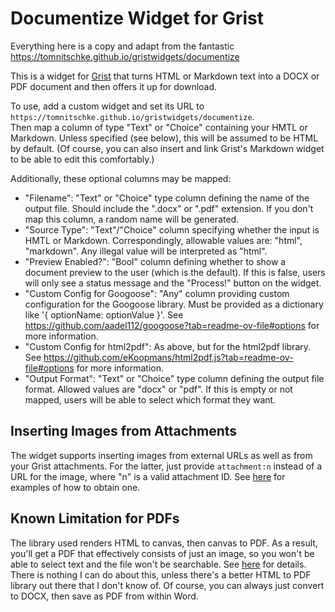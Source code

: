 # Documentize Widget for Grist
Everything here is a copy and adapt from the fantastic https://tomnitschke.github.io/gristwidgets/documentize

This is a widget for [Grist](https://www.getgrist.com) that turns HTML or Markdown text into a DOCX or PDF document and then offers it up for download.

To use, add a custom widget and set its URL to `https://tomnitschke.github.io/gristwidgets/documentize`.  
Then map a column of type "Text" or "Choice" containing your HMTL or Markdown. Unless specified (see below), this will be assumed to be HTML by default.
(Of course, you can also insert and link Grist's Markdown widget to be able to edit this comfortably.)

Additionally, these optional columns may be mapped:

* "Filename": "Text" or "Choice" type column defining the name of the output file. Should include the ".docx" or ".pdf" extension. If you don't map this column, a random name will be generated.
* "Source Type": "Text"/"Choice" column specifying whether the input is HMTL or Markdown. Correspondingly, allowable values are: "html", "markdown". Any illegal value will be interpreted as "html".
* "Preview Enabled?": "Bool" column defining whether to show a document preview to the user (which is the default). If this is false, users will only see a status message and the "Process!" button on the widget.
* "Custom Config for Googoose": "Any" column providing custom configuration for the Googoose library. Must be provided as a dictionary like '{ optionName: optionValue }'. See https://github.com/aadel112/googoose?tab=readme-ov-file#options for more information.
* "Custom Config for html2pdf": As above, but for the html2pdf library. See https://github.com/eKoopmans/html2pdf.js?tab=readme-ov-file#options for more information.
* "Output Format": "Text" or "Choice" type column defining the output file format. Allowed values are "docx" or "pdf". If this is empty or not mapped, users will be able to select which format they want.

## Inserting Images from Attachments
The widget supports inserting images from external URLs as well as from your Grist attachments. For the latter, just provide `attachment:n` instead of a URL for the image, where "n" is a valid attachment ID. See [here](https://github.com/tomnitschke/gristwidgets/blob/main/viewerjs/README.md) for examples of how to obtain one.

## Known Limitation for PDFs
The library used renders HTML to canvas, then canvas to PDF. As a result, you'll get a PDF that effectively consists of just an image, so you won't be able to select text and the file won't be searchable. See [here](https://github.com/eKoopmans/html2pdf.js?tab=readme-ov-file#known-issues) for details. There is nothing I can do about this, unless there's a better HTML to PDF library out there that I don't know of. Of course, you can always just convert to DOCX, then save as PDF from within Word.
